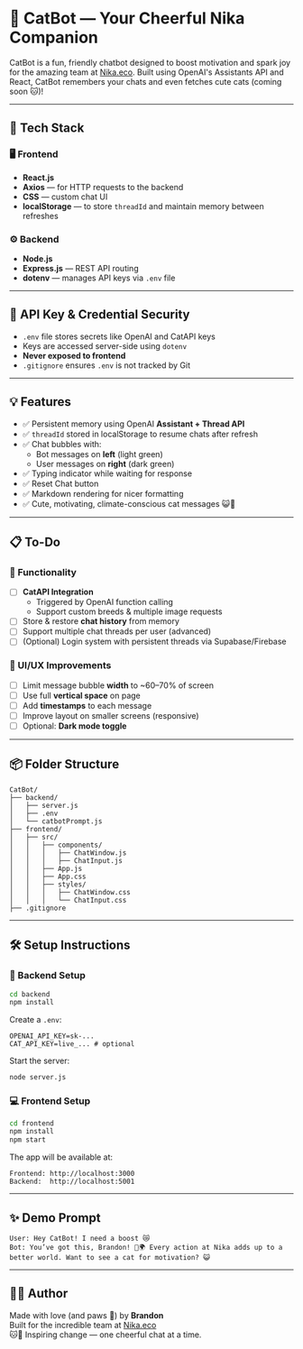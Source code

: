 # 🐾 CatBot — Your Cheerful Nika Companion

CatBot is a fun, friendly chatbot designed to boost motivation and spark joy for the amazing team at [Nika.eco](https://www.nikaplanet.com/carbon). Built using OpenAI's Assistants API and React, CatBot remembers your chats and even fetches cute cats (coming soon 🐱)!

---

## 🚀 Tech Stack

### 🖥️ Frontend
- **React.js**
- **Axios** — for HTTP requests to the backend
- **CSS** — custom chat UI
- **localStorage** — to store `threadId` and maintain memory between refreshes

### ⚙️ Backend
- **Node.js**
- **Express.js** — REST API routing
- **dotenv** — manages API keys via `.env` file

---

## 🔐 API Key & Credential Security

- `.env` file stores secrets like OpenAI and CatAPI keys
- Keys are accessed server-side using `dotenv`
- **Never exposed to frontend**
- `.gitignore` ensures `.env` is not tracked by Git

---

## 💡 Features

- ✅ Persistent memory using OpenAI **Assistant + Thread API**
- ✅ `threadId` stored in localStorage to resume chats after refresh
- ✅ Chat bubbles with:
  - Bot messages on **left** (light green)
  - User messages on **right** (dark green)
- ✅ Typing indicator while waiting for response
- ✅ Reset Chat button
- ✅ Markdown rendering for nicer formatting
- ✅ Cute, motivating, climate-conscious cat messages 😺🌱

---

## 📋 To-Do

### 🔧 Functionality
- [ ] **CatAPI Integration**
  - Triggered by OpenAI function calling
  - Support custom breeds & multiple image requests
- [ ] Store & restore **chat history** from memory
- [ ] Support multiple chat threads per user (advanced)
- [ ] (Optional) Login system with persistent threads via Supabase/Firebase

### 🎨 UI/UX Improvements
- [ ] Limit message bubble **width** to ~60–70% of screen
- [ ] Use full **vertical space** on page
- [ ] Add **timestamps** to each message
- [ ] Improve layout on smaller screens (responsive)
- [ ] Optional: **Dark mode toggle**

---

## 📦 Folder Structure

```
CatBot/
├── backend/
│   ├── server.js
│   ├── .env
│   └── catbotPrompt.js
├── frontend/
│   ├── src/
│   │   ├── components/
│   │   │   ├── ChatWindow.js
│   │   │   ├── ChatInput.js
│   │   ├── App.js
│   │   ├── App.css
│   │   ├── styles/
│   │   │   ├── ChatWindow.css
│   │   │   └── ChatInput.css
├── .gitignore
```

---

## 🛠️ Setup Instructions

### 🔧 Backend Setup

```bash
cd backend
npm install
```

Create a `.env`:

```env
OPENAI_API_KEY=sk-...
CAT_API_KEY=live_... # optional
```

Start the server:

```bash
node server.js
```

### 💻 Frontend Setup

```bash
cd frontend
npm install
npm start
```

The app will be available at:

```
Frontend: http://localhost:3000
Backend:  http://localhost:5001
```

---

## ✨ Demo Prompt

```vbnet
User: Hey CatBot! I need a boost 😿
Bot: You’ve got this, Brandon! 💪🌍 Every action at Nika adds up to a better world. Want to see a cat for motivation? 😺
```

---

## 👨‍💻 Author

Made with love (and paws 🐾) by **Brandon**  
Built for the incredible team at [Nika.eco](https://www.nikaplanet.com/carbon)  
🐱🌿 Inspiring change — one cheerful chat at a time.
